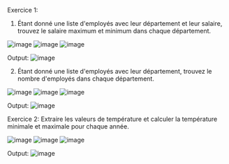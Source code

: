 Exercice 1:

1. Étant donné une liste d'employés avec leur département et leur salaire, trouvez le salaire
maximum et minimum dans chaque département.
 
 ![image](https://user-images.githubusercontent.com/80116765/164461926-5a354e53-e158-4176-917a-5e0d62aabf03.png)
![image](https://user-images.githubusercontent.com/80116765/164461952-d214d6d4-86f5-445d-b5f8-5e54d6264b04.png)
![image](https://user-images.githubusercontent.com/80116765/164461980-1795da0d-f2d0-4cae-bc3f-8f9af753c701.png)

Output:
 ![image](https://user-images.githubusercontent.com/80116765/164462017-0cddd5ef-e317-452a-9a25-13c3f87a6ff7.png)


2. Étant donné une liste d'employés avec leur département, trouvez le nombre d'employés dans
chaque département.
 
 ![image](https://user-images.githubusercontent.com/80116765/164462137-8b9c8b07-8b97-428a-91a0-f77345b10e3c.png)
![image](https://user-images.githubusercontent.com/80116765/164462168-9c674a74-c657-47f9-b5a8-a2f9303099cb.png)
![image](https://user-images.githubusercontent.com/80116765/164462206-0faa991b-6de4-47f3-b40b-63b8b65f4ea8.png)

Output:
 ![image](https://user-images.githubusercontent.com/80116765/164462252-0ae0d8d7-379b-44ce-b664-bece0f1802b9.png)

Exercice 2:
Extraire les valeurs de température et calculer la température minimale et maximale pour chaque
année.
 
 ![image](https://user-images.githubusercontent.com/80116765/164462294-8b5f8996-04f5-493a-a233-d54768d5c669.png)
![image](https://user-images.githubusercontent.com/80116765/164462322-4711524c-c8aa-41cd-9737-bf6c81fb654d.png)
![image](https://user-images.githubusercontent.com/80116765/164462348-7ab725be-cd34-4253-ac34-46b2a9d8280b.png)

Output:
![image](https://user-images.githubusercontent.com/80116765/164462418-9e4bd40d-8065-4267-a263-ed7ef858509a.png)
